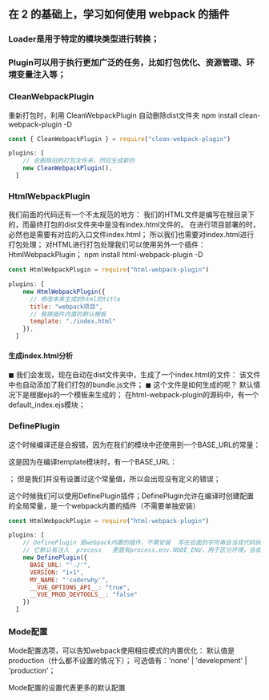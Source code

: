 ## 在 2 的基础上，学习如何使用 webpack 的插件

### Loader是用于特定的模块类型进行转换；
### Plugin可以用于执行更加广泛的任务，比如打包优化、资源管理、环境变量注入等；






### CleanWebpackPlugin
重新打包时，利用 CleanWebpackPlugin 自动删除dist文件夹    npm install clean-webpack-plugin -D
```javascript
const { CleanWebpackPlugin } = require("clean-webpack-plugin")

plugins: [
    // 会删除旧的打包文件夹，然后生成新的
    new CleanWebpackPlugin(),
  ]
```






### HtmlWebpackPlugin
我们前面的代码还有一个不太规范的地方：
  我们的HTML文件是编写在根目录下的，而最终打包的dist文件夹中是没有index.html文件的。
  在进行项目部署的时，必然也是需要有对应的入口文件index.html；
  所以我们也需要对index.html进行打包处理；
对HTML进行打包处理我们可以使用另外一个插件：HtmlWebpackPlugin； npm install html-webpack-plugin -D
```javascript
const HtmlWebpackPlugin = require("html-webpack-plugin")

plugins: [
    new HtmlWebpackPlugin({
      // 修改未来生成的html的title
      title: "webpack项目",
      // 替换插件内置的默认模板
      template: "./index.html"
    }),
  ]
```

#### 生成index.html分析
◼ 我们会发现，现在自动在dist文件夹中，生成了一个index.html的文件：
  该文件中也自动添加了我们打包的bundle.js文件；
◼ 这个文件是如何生成的呢？
  默认情况下是根据ejs的一个模板来生成的；
  在html-webpack-plugin的源码中，有一个default_index.ejs模块；







### DefinePlugin
这个时候编译还是会报错，因为在我们的模块中还使用到一个BASE_URL的常量：

这是因为在编译template模块时，有一个BASE_URL：
  <link rel="icon" href="<%= BASE_URL %>favicon.ico">；
  但是我们并没有设置过这个常量值，所以会出现没有定义的错误；

这个时候我们可以使用DefinePlugin插件；DefinePlugin允许在编译时创建配置的全局常量，是一个webpack内置的插件（不需要单独安装）
```javascript
const HtmlWebpackPlugin = require("html-webpack-plugin")

plugins: [
    // DefinePlugin 是webpack内置的插件，不需安装  写在后面的字符串会当成代码执行，若只想传入字符传，则还要加个单引号
    // 它默认有注入  process   里面有process.env.NODE_ENV，用于区分环境，会收到mode影响
    new DefinePlugin({
      BASE_URL: "'./'",
      VERSION: "1+1",
      MY_NAME: "'coderwhy'",
      __VUE_OPTIONS_API__: "true",
      __VUE_PROD_DEVTOOLS__: "false"
    })
  ]
```




### Mode配置
Mode配置选项，可以告知webpack使用相应模式的内置优化：
  默认值是production（什么都不设置的情况下）；
  可选值有：'none' | 'development' | 'production'；

Mode配置的设置代表更多的默认配置